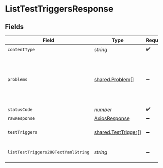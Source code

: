 # ListTestTriggersResponse


## Fields

| Field                                                          | Type                                                           | Required                                                       | Description                                                    |
| -------------------------------------------------------------- | -------------------------------------------------------------- | -------------------------------------------------------------- | -------------------------------------------------------------- |
| `contentType`                                                  | *string*                                                       | :heavy_check_mark:                                             | N/A                                                            |
| `problems`                                                     | [shared.Problem](../../models/shared/problem.md)[]             | :heavy_minus_sign:                                             | problem with selector parsing - probably some bad input occurs |
| `statusCode`                                                   | *number*                                                       | :heavy_check_mark:                                             | N/A                                                            |
| `rawResponse`                                                  | [AxiosResponse](https://axios-http.com/docs/res_schema)        | :heavy_minus_sign:                                             | N/A                                                            |
| `testTriggers`                                                 | [shared.TestTrigger](../../models/shared/testtrigger.md)[]     | :heavy_minus_sign:                                             | successful list operation                                      |
| `listTestTriggers200TextYamlString`                            | *string*                                                       | :heavy_minus_sign:                                             | successful list operation                                      |